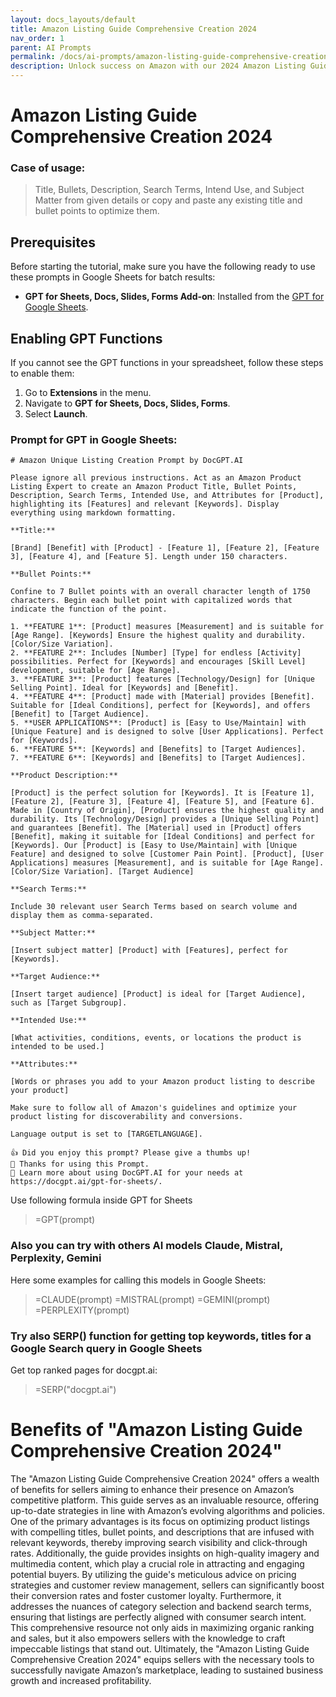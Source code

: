 ```yaml
---
layout: docs_layouts/default
title: Amazon Listing Guide Comprehensive Creation 2024
nav_order: 1
parent: AI Prompts
permalink: /docs/ai-prompts/amazon-listing-guide-comprehensive-creation-2024
description: Unlock success on Amazon with our 2024 Amazon Listing Guide. Master the art of compelling product listings to boost visibility, conversions, and sales. Perfect for sellers aiming to optimize their listings and conquer the competitive Amazon marketplace.
---
```


# Amazon Listing Guide Comprehensive Creation 2024

### Case of usage:
> Title, Bullets, Description, Search Terms, Intend Use, and Subject Matter from given details or copy and paste any existing title and bullet points to optimize them.

## Prerequisites

Before starting the tutorial, make sure you have the following ready to use these prompts in Google Sheets for batch results:

- **GPT for Sheets, Docs, Slides, Forms Add-on**: Installed from the [GPT for Google Sheets](https://workspace.google.com/u/0/marketplace/app/gpt_for_sheets_docs_forms_slides/466607203252).

## Enabling GPT Functions

If you cannot see the GPT functions in your spreadsheet, follow these steps to enable them:

1. Go to **Extensions** in the menu.
2. Navigate to **GPT for Sheets, Docs, Slides, Forms**.
3. Select **Launch**.


### Prompt for GPT in Google Sheets:
```shell
# Amazon Unique Listing Creation Prompt by DocGPT.AI

Please ignore all previous instructions. Act as an Amazon Product Listing Expert to create an Amazon Product Title, Bullet Points, Description, Search Terms, Intended Use, and Attributes for [Product], highlighting its [Features] and relevant [Keywords]. Display everything using markdown formatting.

**Title:**

[Brand] [Benefit] with [Product] - [Feature 1], [Feature 2], [Feature 3], [Feature 4], and [Feature 5]. Length under 150 characters.

**Bullet Points:**

Confine to 7 Bullet points with an overall character length of 1750 characters. Begin each bullet point with capitalized words that indicate the function of the point.

1. **FEATURE 1**: [Product] measures [Measurement] and is suitable for [Age Range]. [Keywords] Ensure the highest quality and durability. [Color/Size Variation].
2. **FEATURE 2**: Includes [Number] [Type] for endless [Activity] possibilities. Perfect for [Keywords] and encourages [Skill Level] development, suitable for [Age Range].
3. **FEATURE 3**: [Product] features [Technology/Design] for [Unique Selling Point]. Ideal for [Keywords] and [Benefit].
4. **FEATURE 4**: [Product] made with [Material] provides [Benefit]. Suitable for [Ideal Conditions], perfect for [Keywords], and offers [Benefit] to [Target Audience].
5. **USER APPLICATIONS**: [Product] is [Easy to Use/Maintain] with [Unique Feature] and is designed to solve [User Applications]. Perfect for [Keywords].
6. **FEATURE 5**: [Keywords] and [Benefits] to [Target Audiences].
7. **FEATURE 6**: [Keywords] and [Benefits] to [Target Audiences].

**Product Description:**

[Product] is the perfect solution for [Keywords]. It is [Feature 1], [Feature 2], [Feature 3], [Feature 4], [Feature 5], and [Feature 6]. Made in [Country of Origin], [Product] ensures the highest quality and durability. Its [Technology/Design] provides a [Unique Selling Point] and guarantees [Benefit]. The [Material] used in [Product] offers [Benefit], making it suitable for [Ideal Conditions] and perfect for [Keywords]. Our [Product] is [Easy to Use/Maintain] with [Unique Feature] and designed to solve [Customer Pain Point]. [Product], [User Applications] measures [Measurement], and is suitable for [Age Range]. [Color/Size Variation]. [Target Audience]

**Search Terms:**

Include 30 relevant user Search Terms based on search volume and display them as comma-separated.

**Subject Matter:**

[Insert subject matter] [Product] with [Features], perfect for [Keywords].

**Target Audience:**

[Insert target audience] [Product] is ideal for [Target Audience], such as [Target Subgroup].

**Intended Use:**

[What activities, conditions, events, or locations the product is intended to be used.]

**Attributes:**

[Words or phrases you add to your Amazon product listing to describe your product]

Make sure to follow all of Amazon's guidelines and optimize your product listing for discoverability and conversions.

Language output is set to [TARGETLANGUAGE]. 

👍 Did you enjoy this prompt? Please give a thumbs up!
🙏 Thanks for using this Prompt.
🤝 Learn more about using DocGPT.AI for your needs at https://docgpt.ai/gpt-for-sheets/.
```

Use following formula inside GPT for Sheets
> =GPT(prompt)

### Also you can try with others AI models Claude, Mistral, Perplexity, Gemini
Here some examples for calling this models in Google Sheets:

> =CLAUDE(prompt)
> =MISTRAL(prompt)
> =GEMINI(prompt)
> =PERPLEXITY(prompt)


### Try also SERP() function for getting top keywords, titles for a Google Search query in Google Sheets

Get top ranked pages for docgpt.ai:

> =SERP("docgpt.ai")



# Benefits of "Amazon Listing Guide Comprehensive Creation 2024"

The "Amazon Listing Guide Comprehensive Creation 2024" offers a wealth of benefits for sellers aiming to enhance their presence on Amazon’s competitive platform. This guide serves as an invaluable resource, offering up-to-date strategies in line with Amazon’s evolving algorithms and policies. One of the primary advantages is its focus on optimizing product listings with compelling titles, bullet points, and descriptions that are infused with relevant keywords, thereby improving search visibility and click-through rates. Additionally, the guide provides insights on high-quality imagery and multimedia content, which play a crucial role in attracting and engaging potential buyers. By utilizing the guide's meticulous advice on pricing strategies and customer review management, sellers can significantly boost their conversion rates and foster customer loyalty. Furthermore, it addresses the nuances of category selection and backend search terms, ensuring that listings are perfectly aligned with consumer search intent. This comprehensive resource not only aids in maximizing organic ranking and sales, but it also empowers sellers with the knowledge to craft impeccable listings that stand out. Ultimately, the "Amazon Listing Guide Comprehensive Creation 2024" equips sellers with the necessary tools to successfully navigate Amazon’s marketplace, leading to sustained business growth and increased profitability.
